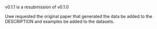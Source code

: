 v0.1.1 is a resubmission of v0.1.0

Uwe requested the original paper that generated the data be added to the DESCRIPTION and examples be added to the datasets.
